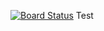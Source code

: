 [![Board Status](https://codedev.ms/joezha/b341f97e-b5a7-4adc-b9ca-05014486e0e3/131fb35a-8366-4645-8c93-13c655bf7ced/_apis/work/boardbadge/68f6ec76-551f-465e-a44c-3c6a826f9228)](https://codedev.ms/joezha/b341f97e-b5a7-4adc-b9ca-05014486e0e3/_boards/board/t/131fb35a-8366-4645-8c93-13c655bf7ced/Microsoft.RequirementCategory)
Test
